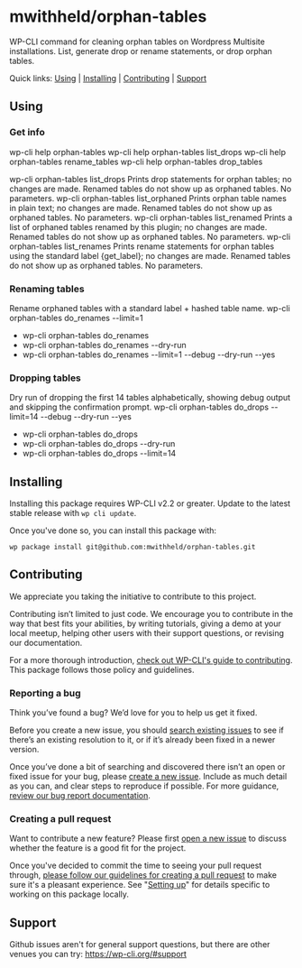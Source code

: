 mwithheld/orphan-tables
==================

WP-CLI command for cleaning orphan tables on Wordpress Multisite installations. List, generate drop or rename statements, or drop orphan tables.

Quick links: [Using](#using) | [Installing](#installing) | [Contributing](#contributing) | [Support](#support)

## Using

### Get info
wp-cli help orphan-tables
wp-cli help orphan-tables list_drops
wp-cli help orphan-tables rename_tables
wp-cli help orphan-tables drop_tables

wp-cli orphan-tables list_drops         Prints drop statements for orphan tables; no changes are made. Renamed tables do not show up as orphaned tables. No parameters.
wp-cli orphan-tables list_orphaned      Prints orphan table names in plain text; no changes are made. Renamed tables do not show up as orphaned tables. No parameters.
wp-cli orphan-tables list_renamed       Prints a list of orphaned tables renamed by this plugin; no changes are made. Renamed tables do not show up as orphaned tables. No parameters.
wp-cli orphan-tables list_renames       Prints rename statements for orphan tables using the standard label {get_label}; no changes are made. Renamed tables do not show up as orphaned tables. No parameters.


### Renaming tables
Rename orphaned tables with a standard label + hashed table name. 
wp-cli orphan-tables do_renames --limit=1

* wp-cli orphan-tables do_renames
* wp-cli orphan-tables do_renames --dry-run
* wp-cli orphan-tables do_renames --limit=1 --debug --dry-run --yes

### Dropping tables
Dry run of dropping the first 14 tables alphabetically, showing debug output and skipping the confirmation prompt.
wp-cli orphan-tables do_drops --limit=14 --debug --dry-run --yes

* wp-cli orphan-tables do_drops
* wp-cli orphan-tables do_drops --dry-run
* wp-cli orphan-tables do_drops --limit=14


## Installing

Installing this package requires WP-CLI v2.2 or greater. Update to the latest stable release with `wp cli update`.

Once you've done so, you can install this package with:

    wp package install git@github.com:mwithheld/orphan-tables.git

## Contributing

We appreciate you taking the initiative to contribute to this project.

Contributing isn’t limited to just code. We encourage you to contribute in the way that best fits your abilities, by writing tutorials, giving a demo at your local meetup, helping other users with their support questions, or revising our documentation.

For a more thorough introduction, [check out WP-CLI's guide to contributing](https://make.wordpress.org/cli/handbook/contributing/). This package follows those policy and guidelines.

### Reporting a bug

Think you’ve found a bug? We’d love for you to help us get it fixed.

Before you create a new issue, you should [search existing issues](https://github.com/mwithheld/orphan-tables/issues?q=label%3Abug%20) to see if there’s an existing resolution to it, or if it’s already been fixed in a newer version.

Once you’ve done a bit of searching and discovered there isn’t an open or fixed issue for your bug, please [create a new issue](https://github.com/mwithheld/orphan-tables/issues/new). Include as much detail as you can, and clear steps to reproduce if possible. For more guidance, [review our bug report documentation](https://make.wordpress.org/cli/handbook/bug-reports/).

### Creating a pull request

Want to contribute a new feature? Please first [open a new issue](https://github.com/mwithheld/orphan-tables/issues/new) to discuss whether the feature is a good fit for the project.

Once you've decided to commit the time to seeing your pull request through, [please follow our guidelines for creating a pull request](https://make.wordpress.org/cli/handbook/pull-requests/) to make sure it's a pleasant experience. See "[Setting up](https://make.wordpress.org/cli/handbook/pull-requests/#setting-up)" for details specific to working on this package locally.

## Support

Github issues aren't for general support questions, but there are other venues you can try: https://wp-cli.org/#support

